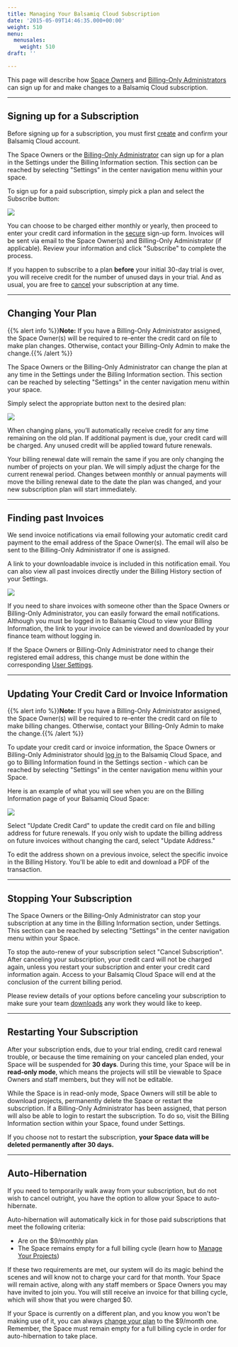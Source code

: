 ```yaml
---
title: Managing Your Balsamiq Cloud Subscription
date: '2015-05-09T14:46:35.000+00:00'
weight: 510
menu:
  menusales:
    weight: 510
draft: ''

---
```


This page will describe how [Space Owners](https://docs.balsamiq.com/cloud/people/#space-owners) and [Billing-Only Administrators](https://docs.balsamiq.com/cloud/spaces/#making-someone-a-billing-only-administrator) can sign up for and make changes to a Balsamiq Cloud subscription.

* * *

## Signing up for a Subscription

Before signing up for a subscription, you must first [create](https://docs.balsamiq.com/cloud/intro/#quick-start-guide) and confirm your Balsamiq Cloud account.

The Space Owners or the [Billing-Only Administrator](https://docs.balsamiq.com/cloud/spaces/#making-someone-a-billing-only-administrator) can sign up for a plan in the Settings under the Billing Information section. This section can be reached by selecting "Settings" in the center navigation menu within your space.

To sign up for a paid subscription, simply pick a plan and select the Subscribe button:

![](https://media.balsamiq.com/img/support/sales/cloud/subscribe.png)

You can choose to be charged either monthly or yearly, then proceed to enter your credit card information in the [secure](/sales/safe/) sign-up form. Invoices will be sent via email to the Space Owner(s) and Billing-Only Administrator (if applicable). Review your information and click "Subscribe" to complete the process.

If you happen to subscribe to a plan **before** your initial 30-day trial is over, you will receive credit for the number of unused days in your trial. And as usual, you are free to [cancel](#stopping-your-subscription) your subscription at any time.

* * *

## Changing Your Plan

{{% alert info %}}**Note:** If you have a Billing-Only Administrator assigned, the Space Owner(s) will be required to re-enter the credit card on file to make plan changes. Otherwise, contact your Billing-Only Admin to make the change.{{% /alert %}}

The Space Owners or the Billing-Only Administrator can change the plan at any time in the Settings under the Billing Information section. This section can be reached by selecting "Settings" in the center navigation menu within your space.

Simply select the appropriate button next to the desired plan:

![](https://media.balsamiq.com/img/support/sales/cloud/changing_plans.png)

When changing plans, you’ll automatically receive credit for any time remaining on the old plan. If additional payment is due, your credit card will be charged. Any unused credit will be applied toward future renewals.

Your billing renewal date will remain the same if you are only changing the number of projects on your plan. We will simply adjust the charge for the current renewal period. Changes between monthly or annual payments will move the billing renewal date to the date the plan was changed, and your new subscription plan will start immediately.

* * *

## Finding past Invoices

We send invoice notifications via email following your automatic credit card payment to the email address of the Space Owner(s). The email will also be sent to the Billing-Only Administrator if one is assigned.

A link to your downloadable invoice is included in this notification email. You can also view all past invoices directly under the Billing History section of your Settings.

![](https://media.balsamiq.com/img/support/sales/cloud/billing_history.png)

If you need to share invoices with someone other than the Space Owners or Billing-Only Administrator, you can easily forward the email notifications. Although you must be logged in to Balsamiq Cloud to view your Billing Information, the link to your invoice can be viewed and downloaded by your finance team without logging in.

If the Space Owners or Billing-Only Administrator need to change their registered email address, this change must be done within the corresponding [User Settings](https://docs.balsamiq.com/cloud/user-settings/).

* * *

## Updating Your Credit Card or Invoice Information

{{% alert info %}}**Note:** If you have a Billing-Only Administrator assigned, the Space Owner(s) will be required to re-enter the credit card on file to make billing changes. Otherwise, contact your Billing-Only Admin to make the change.{{% /alert %}}

To update your credit card or invoice information, the Space Owners or Billing-Only Administrator should [log in](https://balsamiq.cloud/login) to the Balsamiq Cloud Space, and go to Billing Information found in the Settings section - which can be reached by selecting "Settings" in the center navigation menu within your Space.

Here is an example of what you will see when you are on the Billing Information page of your Balsamiq Cloud Space:

![](https://media.balsamiq.com/img/support/sales/cloud/update_cc.png)

Select "Update Credit Card" to update the credit card on file and billing address for future renewals. If you only wish to update the billing address on future invoices without changing the card, select "Update Address."

To edit the address shown on a previous invoice, select the specific invoice in the Billing History. You'll be able to edit and download a PDF of the transaction.

* * *

## Stopping Your Subscription

The Space Owners or the Billing-Only Administrator can stop your subscription at any time in the Billing Information section, under Settings. This section can be reached by selecting "Settings" in the center navigation menu within your Space.

To stop the auto-renew of your subscription select "Cancel Subscription". After canceling your subscription, your credit card will not be charged again, unless you restart your subscription and enter your credit card information again. Access to your Balsamiq Cloud Space will end at the conclusion of the current billing period.

Please review details of your options before canceling your subscription to make sure your team [downloads](https://docs.balsamiq.com/cloud/projects/#cloning-downloading-and-deleting-projects) any work they would like to keep.

* * *

## Restarting Your Subscription

After your subscription ends, due to your trial ending, credit card renewal trouble, or because the time remaining on your canceled plan ended, your Space will be suspended for **30 days**. During this time, your Space will be in **read-only mode**, which means the projects will still be viewable to Space Owners and staff members, but they will not be editable.

While the Space is in read-only mode, Space Owners will still be able to download projects, permanently delete the Space or restart the subscription. If a Billing-Only Administrator has been assigned, that person will also be able to login to restart the subscription. To do so, visit the Billing Information section within your Space, found under Settings.

If you choose not to restart the subscription, **your Space data will be deleted permanently after 30 days.**

* * *

## Auto-Hibernation

If you need to temporarily walk away from your subscription, but do not wish to cancel outright, you have the option to allow your Space to auto-hibernate.

Auto-hibernation will automatically kick in for those paid subscriptions that meet the following criteria:

* Are on the $9/monthly plan
* The Space remains empty for a full billing cycle (learn how to [Manage Your Projects](https://docs.balsamiq.com/cloud/projects/))

If these two requirements are met, our system will do its magic behind the scenes and will know not to charge your card for that month. Your Space will remain active, along with any staff members or Space Owners you may have invited to join you. You will still receive an invoice for that billing cycle, which will show that you were charged $0.

If your Space is currently on a different plan, and you know you won't be making use of it, you can always [change your plan](#changing-your-plan) to the $9/month one. Remember, the Space must remain empty for a full billing cycle in order for auto-hibernation to take place.
